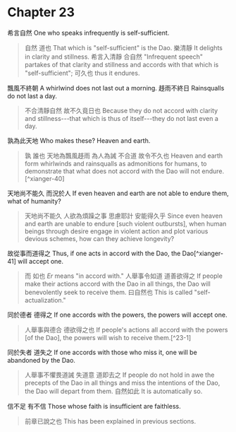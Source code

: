 # Chapter 23

希言自然
One who speaks infrequently is self-sufficient.

> 自然
道也
That which is "self-sufficient"
is the Dao.
樂清靜
It delights in clarity and stillness.
希言入清靜
合自然
"Infrequent speech" partakes of that clarity and stillness
and accords with that which is "self-sufficient";
可久也
thus it endures.

飄風不終朝
A whirlwind does not last out a morning.
趍雨不終日
Rainsqualls do not last a day.

> 不合清靜自然
故不久竟日也
Because they do not accord with clarity and stillness---that which is thus of itself---they do not last even a day.

孰為此天地
Who makes these? Heaven and earth.

> 孰
誰也
天地為飄風趍雨
為人為誡
不合道
故令不久也
Heaven and earth form whirlwinds and rainsqualls
as admonitions for humans,
to demonstrate that what does not accord with the Dao
will not endure.[^xianger-40]

天地尚不能久
而況於人
If even heaven and earth are not able to endure them,
what of humanity?

> 天地尚不能久
人欲為煩躁之事
思慮耶計
安能得久乎
Since even heaven and earth are unable to endure [such violent outbursts],
when human beings through desire engage in violent action
and plot various devious schemes,
how can they achieve longevity?

故從事而道得之
Thus, if one acts in accord with the Dao, the Dao[^xianger-41] will accept one.

> 而
如也
*Er*
means "in accord with."
人舉事令如道
道善欲得之
If people make their actions accord with the Dao in all things,
the Dao will benevolently seek to receive them.
曰自然也
This is called "self-actualization."

同於德者
德得之
If one accords with the powers,
the powers will accept one.

> 人舉事與德合
德欲得之也
If people's actions all accord with the powers [of the Dao],
the powers will wish to receive them.[^23-1]

同於失者
道失之
If one accords with those who miss it,
one will be abandoned by the Dao.

> 人舉事不懼畏道誡
失道意
道即去之
If people do not hold in awe the precepts of the Dao in all things
and miss the intentions of the Dao,
the Dao will depart from them.
自然如此
It is automatically so.

信不足
有不信
Those whose faith is insufficient
are faithless.

> 前章已說之也
This has been explained in previous sections.
